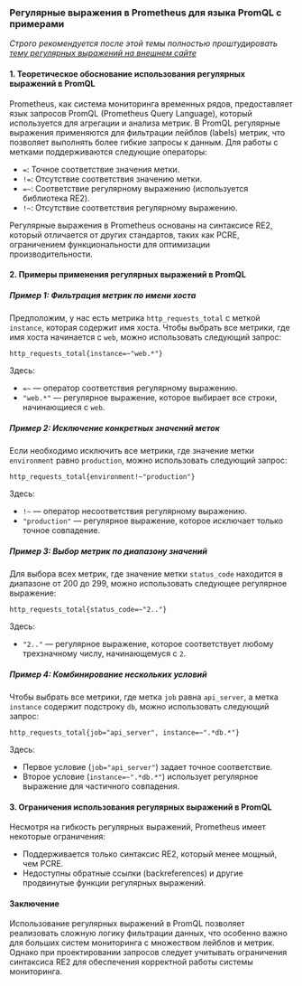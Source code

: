 ### Регулярные выражения в Prometheus для языка PromQL с примерами

_Строго рекомендуется после этой темы полностью проштудировать [тему регулярных выражений на внешнем сайте](https://habr.com/ru/articles/545150/ "Регулярные выражения (regexp) — основы.")_

#### 1. **Теоретическое обоснование использования регулярных выражений в PromQL**

Prometheus, как система мониторинга временных рядов, предоставляет язык запросов PromQL (Prometheus Query Language), который используется для агрегации и анализа метрик. В PromQL регулярные выражения применяются для фильтрации лейблов (labels) метрик, что позволяет выполнять более гибкие запросы к данным. Для работы с метками поддерживаются следующие операторы:

- `=`: Точное соответствие значения метки.
- `!=`: Отсутствие соответствия значению метки.
- `=~`: Соответствие регулярному выражению (используется библиотека RE2).
- `!~`: Отсутствие соответствия регулярному выражению.

Регулярные выражения в Prometheus основаны на синтаксисе RE2, который отличается от других стандартов, таких как PCRE, ограничением функциональности для оптимизации производительности.

#### 2. **Примеры применения регулярных выражений в PromQL**

##### Пример 1: Фильтрация метрик по имени хоста
Предположим, у нас есть метрика `http_requests_total` с меткой `instance`, которая содержит имя хоста. Чтобы выбрать все метрики, где имя хоста начинается с `web`, можно использовать следующий запрос:

```promql
http_requests_total{instance=~"web.*"}
```

Здесь:
- `=~` — оператор соответствия регулярному выражению.
- `"web.*"` — регулярное выражение, которое выбирает все строки, начинающиеся с `web`.

##### Пример 2: Исключение конкретных значений меток
Если необходимо исключить все метрики, где значение метки `environment` равно `production`, можно использовать следующий запрос:

```promql
http_requests_total{environment!~"production"}
```

Здесь:
- `!~` — оператор несоответствия регулярному выражению.
- `"production"` — регулярное выражение, которое исключает только точное совпадение.

##### Пример 3: Выбор метрик по диапазону значений
Для выбора всех метрик, где значение метки `status_code` находится в диапазоне от 200 до 299, можно использовать следующее регулярное выражение:

```promql
http_requests_total{status_code=~"2.."}
```

Здесь:
- `"2.."` — регулярное выражение, которое соответствует любому трехзначному числу, начинающемуся с `2`.

##### Пример 4: Комбинирование нескольких условий
Чтобы выбрать все метрики, где метка `job` равна `api_server`, а метка `instance` содержит подстроку `db`, можно использовать следующий запрос:

```promql
http_requests_total{job="api_server", instance=~".*db.*"}
```

Здесь:
- Первое условие (`job="api_server"`) задает точное соответствие.
- Второе условие (`instance=~".*db.*"`) использует регулярное выражение для частичного совпадения.

#### 3. **Ограничения использования регулярных выражений в PromQL**

Несмотря на гибкость регулярных выражений, Prometheus имеет некоторые ограничения:
- Поддерживается только синтаксис RE2, который менее мощный, чем PCRE.
- Недоступны обратные ссылки (backreferences) и другие продвинутые функции регулярных выражений.

#### Заключение

Использование регулярных выражений в PromQL позволяет реализовать сложную логику фильтрации данных, что особенно важно для больших систем мониторинга с множеством лейблов и метрик. Однако при проектировании запросов следует учитывать ограничения синтаксиса RE2 для обеспечения корректной работы системы мониторинга.
